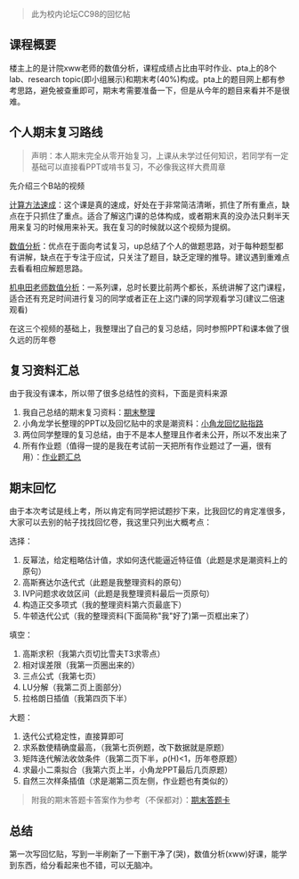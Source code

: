 > 此为校内论坛CC98的回忆帖

## 课程概要

楼主上的是计院xww老师的数值分析，课程成绩占比由平时作业、pta上的8个lab、research topic(即小组展示)和期末考(40%)构成。pta上的题目网上都有参考思路，避免被查重即可，期末考需要准备一下，但是从今年的题目来看并不是很难。

## 个人期末复习路线

> 声明：本人期末完全从零开始复习，上课从未学过任何知识，若同学有一定基础可以直接看PPT或啃书复习，不必像我这样大费周章

先介绍三个B站的视频

[计算方法速成](https://www.bilibili.com/video/BV12r4y1t7gD/)：这个课是真的速成，好处在于非常简洁清晰，抓住了所有重点，缺点在于只抓住了重点。适合了解这门课的总体构成，或者期末真的没办法只剩半天用来复习的时候用来补天。我在复习的时候就以这个视频为提纲。

[数值分析](https://www.bilibili.com/video/BV1WG411W7Fc)：优点在于面向考试复习，up总结了个人的做题思路，对于每种题型都有讲解，缺点在于专注于应试，只关注了题目，缺乏定理的推导。建议遇到重难点去看看相应解题思路。

[机电田老师数值分析](https://space.bilibili.com/476609961/channel/seriesdetail?sid=861660)：一系列课，总时长要比前两个都长，系统讲解了这门课程，适合还有充足时间进行复习的同学或者正在上这门课的同学观看学习(建议二倍速观看)

在这三个视频的基础上，我整理出了自己的复习总结，同时参照PPT和课本做了很久远的历年卷

## 复习资料汇总

由于我没有课本，所以带了很多总结性的资料，下面是资料来源

1. 我自己总结的期末复习资料：[期末整理](http://file.cc98.org/v2-upload/2023-01-02/v33ztbqh.pdf)
2. 小角龙学长整理的PPT以及回忆贴中的求是潮资料：[小角龙回忆贴指路](https://www.cc98.org/topic/4902888)
3. 两位同学整理的复习总结，由于不是本人整理且作者未公开，所以不发出来了
4. 所有作业题（值得一提的是我在考试前一天把所有作业题过了一遍，很有用）：[作业题汇总](http://file.cc98.org/v2-upload/2023-01-02/5ukmhuuq.pdf)

## 期末回忆

由于本次考试是线上考，所以肯定有同学把试题抄下来，比我回忆的肯定准很多，大家可以去别的帖子找找回忆卷，我这里只列出大概考点：

选择：

1. 反幂法，给定粗略估计值，求如何迭代能逼近特征值（此题是求是潮资料上的原句）
2. 高斯赛达尔迭代式（此题是我整理资料的原句）
3. IVP问题求收敛区间（此题是我整理资料最后一页原句）
4. 构造正交多项式（我的整理资料第六页最底下）
5. 牛顿迭代公式（我的整理资料(下面简称"我"好了)第一页框出来了）

填空：

1. 高斯求积（我第六页切比雪夫T3求零点）
2. 相对误差限（我第一页圈出来的）
3. 三点公式（我第七页）
4. LU分解（我第二页上面部分）
5. 拉格朗日插值（我第四页下半）

大题：

1. 迭代公式稳定性，直接算即可
2. 求系数使精确度最高，（我第七页例题，改下数据就是原题）
3. 矩阵迭代解法收敛条件（我第二页下半，ρ(H)<1，历年卷原题）
4. 求最小二乘拟合（我第六页上半，小角龙PPT最后几页原题）
5. 自然三次样条插值（求是潮第二页左侧，作业题也有类似的）

> 附我的期末答题卡答案作为参考（不保都对）：[期末答题卡](http://file.cc98.org/v2-upload/2023-01-02/ulvbwylo.pdf)

## 总结

第一次写回忆贴，写到一半刷新了一下删干净了(哭)，数值分析(xww)好课，能学到东西，给分看起来也不错，可以无脑冲。